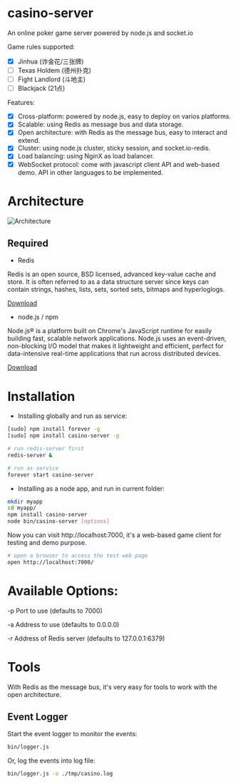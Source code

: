 # casino-server #

An online poker game server powered by node.js and socket.io
  
Game rules supported:
- [x] Jinhua (诈金花/三张牌)
- [ ] Texas Holdem (德州扑克)
- [ ] Fight Landlord (斗地主)
- [ ] Blackjack (21点)

Features: 
- [x] Cross-platform: powered by node.js, easy to deploy on varios platforms.
- [x] Scalable: using Redis as message bus and data storage.
- [x] Open architecture: with Redis as the message bus, easy to interact and extend.
- [x] Cluster: using node.js cluster, sticky session, and socket.io-redis.
- [x] Load balancing: using NginX as load balancer.
- [x] WebSocket protocol: come with javascript client API and web-based demo. API in other languages to be implemented.

# Architecture #

![Architecture](https://github.com/floatinghotpot/casino-server/raw/master/docs/architecture.png)

## Required ##

* Redis

Redis is an open source, BSD licensed, advanced key-value cache and store. It is often referred to as a data structure server since keys can contain strings, hashes, lists, sets, sorted sets, bitmaps and hyperloglogs.

[Download](http://redis.io/download)

* node.js / npm

Node.js® is a platform built on Chrome's JavaScript runtime for easily building fast, scalable network applications. Node.js uses an event-driven, non-blocking I/O model that makes it lightweight and efficient, perfect for data-intensive real-time applications that run across distributed devices.

[Download](http://nodejs.org/download)

# Installation #

* Installing globally and run as service: 
```bash
[sudo] npm install forever -g
[sudo] npm install casino-server -g

# run redis-server first
redis-server &

# run as service
forever start casino-server
```

* Installing as a node app, and run in current folder:

```bash
mkdir myapp
cd myapp/
npm install casino-server
node bin/casino-server [options]
```

Now you can visit http://localhost:7000, it's a web-based game client for testing and demo purpose.

```bash
# open a browser to access the test web page
open http://localhost:7000/
```

# Available Options: #

-p Port to use (defaults to 7000)

-a Address to use (defaults to 0.0.0.0)

-r Address of Redis server (defaults to 127.0.0.1:6379)

# Tools #

With Redis as the message bus, it's very easy for tools to work with the open architecture.

## Event Logger ##

Start the event logger to monitor the events:

```bash
bin/logger.js
```

Or, log the events into log file:

```bash
bin/logger.js -o ./tmp/casino.log
```


